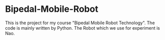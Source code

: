 # Bipedal-Mobile-Robot
This is the project for my course "Bipedal Mobile Robot Technology". The code is mainly written by Python. The Robot which we use for experiment is Nao.
